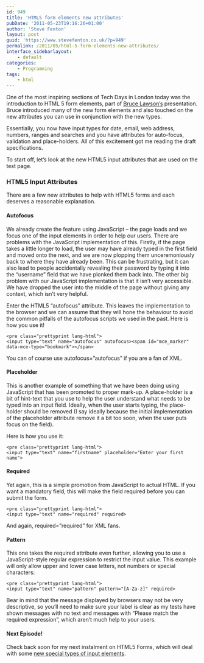 ```yaml
---
id: 949
title: 'HTML5 form elements new attributes'
pubDate: '2011-05-23T19:16:26+01:00'
author: 'Steve Fenton'
layout: post
guid: 'https://www.stevefenton.co.uk/?p=949'
permalink: /2011/05/html-5-form-elements-new-attributes/
interface_sidebarlayout:
    - default
categories:
    - Programming
tags:
    - html
---
```


One of the most inspiring sections of Tech Days in London today was the introduction to HTML 5 form elements, part of [Bruce Lawson’s](http://www.brucelawson.co.uk/) presentation. Bruce introduced many of the new form elements and also touched on the new attributes you can use in conjunction with the new types.

Essentially, you now have input types for date, email, web address, numbers, ranges and searches and you have attributes for auto-focus, validation and place-holders. All of this excitement got me reading the draft specifications.

To start off, let’s look at the new HTML5 input attributes that are used on the test page.

### HTML5 Input Attributes

There are a few new attributes to help with HTML5 forms and each deserves a reasonable explanation.

#### Autofocus

We already create the feature using JavaScript – the page loads and we focus one of the input elements in order to help our users. There are problems with the JavaScript implementation of this. Firstly, if the page takes a little longer to load, the user may have already typed in the first field and moved onto the next, and we are now plopping them unceremoniously back to where they have already been. This can be frustrating, but it can also lead to people accidentally revealing their password by typing it into the “username” field that we have plonked them back into. The other big problem with our JavaScript implementation is that it isn’t very accessible. We have dropped the user into the middle of the page without giving any context, which isn’t very helpful.

Enter the HTML5 “autofocus” attribute. This leaves the implementation to the browser and we can assume that they will hone the behaviour to avoid the common pitfalls of the autofocus scripts we used in the past. Here is how you use it!

```
<pre class="prettyprint lang-html">
<input type="text" name="autofocus" autofocus><span id="mce_marker" data-mce-type="bookmark">​</span>
```

You can of course use autofocus=”autofocus” if you are a fan of XML.

#### Placeholder

This is another example of something that we have been doing using JavaScript that has been promoted to proper mark-up. A place-holder is a bit of hint-text that you use to help the user understand what needs to be typed into an input field. Ideally, when the user starts typing, the place-holder should be removed (I say ideally because the initial implementation of the placeholder attribute remove it a bit too soon, when the user puts focus on the field).

Here is how you use it:

```
<pre class="prettyprint lang-html">
<input type="text" name="firstname" placeholder="Enter your first name">
```

#### Required

Yet again, this is a simple promotion from JavaScript to actual HTML. If you want a mandatory field, this will make the field required before you can submit the form.

```
<pre class="prettyprint lang-html">
<input type="text" name="required" required>
```

And again, required=”required” for XML fans.

#### Pattern

This one takes the required attribute even further, allowing you to use a JavaScript-style regular expression to restrict the input value. This example will only allow upper and lower case letters, not numbers or special characters:

```
<pre class="prettyprint lang-html">
<input type="text" name="pattern" pattern="[A-Za-z]" required>
```

Bear in mind that the message displayed by browsers may not be very descriptive, so you’ll need to make sure your label is clear as my tests have shown messages with no text and messages with “Please match the required expression”, which aren’t much help to your users.

#### Next Episode!

Check back soon for my next instalment on HTML5 Forms, which will deal with some [new special types of input elements](https://www.stevefenton.co.uk/2011/05/HTML-5-Forms-Special-Input-Elements/).